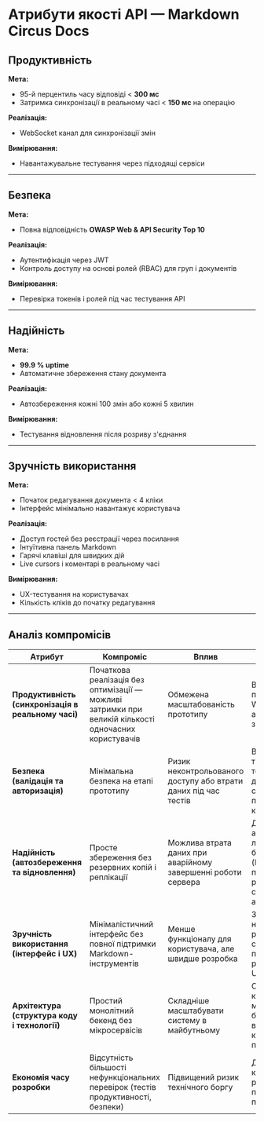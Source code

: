 # Атрибути якості API — Markdown Circus Docs

## Продуктивність
**Мета:**  
- 95-й перцентиль часу відповіді < **300 мс**  
- Затримка синхронізації в реальному часі < **150 мс** на операцію  

**Реалізація:**  
- WebSocket канал для синхронізації змін  

**Вимірювання:**  
- Навантажувальне тестування через підходящі сервіси
---

## Безпека
**Мета:**  
- Повна відповідність **OWASP Web & API Security Top 10**  

**Реалізація:**  
- Аутентифікація через JWT 
- Контроль доступу на основі ролей (RBAC) для груп і документів     

**Вимірювання:**    
- Перевірка токенів і ролей під час тестування API  

---

## Надійність
**Мета:**  
- **99.9 % uptime**  
- Автоматичне збереження стану документа  

**Реалізація:**  
- Автозбереження кожні 100 змін або кожні 5 хвилин  
 
**Вимірювання:**  
- Тестування відновлення після розриву з'єднання  

---

## Зручність використання
**Мета:**  
- Початок редагування документа < 4 кліки  
- Інтерфейс мінімально навантажує користувача  

**Реалізація:**  
- Доступ гостей без реєстрації через посилання  
- Інтуїтивна панель Markdown  
- Гарячі клавіші для швидких дій  
- Live cursors і коментарі в реальному часі  

**Вимірювання:**  
- UX-тестування на користувачах  
- Кількість кліків до початку редагування  

---

## Аналіз компромісів

| **Атрибут** | **Компроміс** | **Вплив** | **Пом’якшення** |
|--------------|----------------|-------------|------------------|
| **Продуктивність (синхронізація в реальному часі)** | Початкова реалізація без оптимізації — можливі затримки при великій кількості одночасних користувачів | Обмежена масштабованість прототипу| Використати просту WebSocket-архітектуру зараз |
| **Безпека (валідація та авторизація)** | Мінімальна безпека на етапі прототипу  | Ризик неконтрольованого доступу або втрати даних під час тестів | Використати тимчасові токени для доступу та спростити права користувачів |
| **Надійність (автозбереження та відновлення)** | Просте збереження без резервних копій і реплікації | Можлива втрата даних при аварійному завершенні роботи сервера | Додавати автозбереження локально в браузері (LocalStorage) перед реалізацією серверного autosave |
| **Зручність використання (інтерфейс і UX)** | Мінімалістичний інтерфейс без повної підтримки Markdown-інструментів | Менше функціоналу для користувача, але швидше розробка | Зосередитися на стабільній роботі синхронізації, а потім розширювати UX поступово |
| **Архітектура (структура коду і технології)** | Простий монолітний бекенд без мікросервісів | Складніше масштабувати систему в майбутньому | Структурувати код за модулями, щоб було легше виділяти компоненти пізніше |
| **Економія часу розробки** | Відсутність більшості нефункціональних перевірок (тестів продуктивності, безпеки) | Підвищений ризик технічного боргу | Документувати ключові технічні рішення для подальшого покращення |
